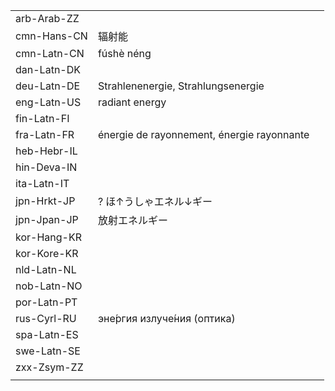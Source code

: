 | | | |
|-|-|-|
| arb-Arab-ZZ |  |  |
| cmn-Hans-CN | 辐射能 |  |
| cmn-Latn-CN | fúshè néng |  |
| dan-Latn-DK |  |  |
| deu-Latn-DE | Strahlenenergie, Strahlungsenergie |  |
| eng-Latn-US | radiant energy |  |
| fin-Latn-FI |  |  |
| fra-Latn-FR | énergie de rayonnement, énergie rayonnante |  |
| heb-Hebr-IL |  |  |
| hin-Deva-IN |  |  |
| ita-Latn-IT |  |  |
| jpn-Hrkt-JP | ? ほ↑うしゃエネル↓ギー |  |
| jpn-Jpan-JP | 放射エネルギー |  |
| kor-Hang-KR |  |  |
| kor-Kore-KR |  |  |
| nld-Latn-NL |  |  |
| nob-Latn-NO |  |  |
| por-Latn-PT |  |  |
| rus-Cyrl-RU | эне́ргия излуче́ния (оптика) |  |
| spa-Latn-ES |  |  |
| swe-Latn-SE |  |  |
| zxx-Zsym-ZZ |  |  |
|  |  |  |
